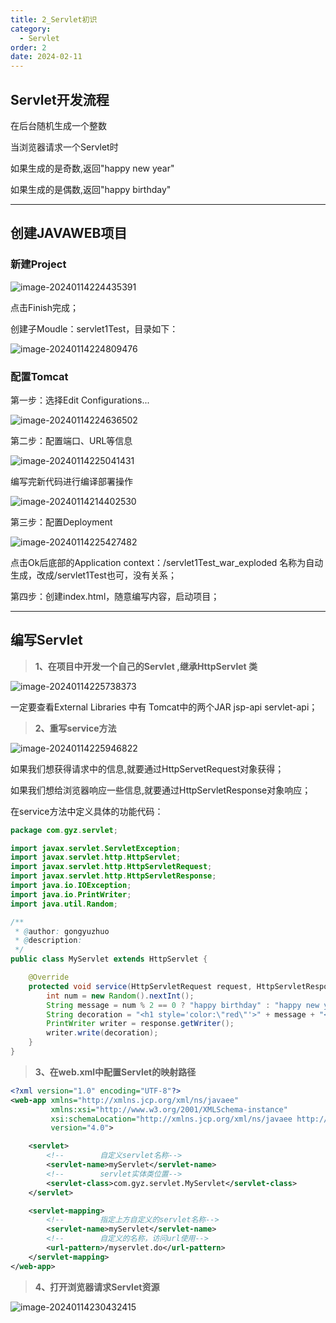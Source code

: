 ```yaml
---
title: 2_Servlet初识
category:
  - Servlet
order: 2
date: 2024-02-11
---
```


<!-- more -->

## Servlet开发流程

在后台随机生成一个整数

当浏览器请求一个Servlet时

如果生成的是奇数,返回"happy new year"

如果生成的是偶数,返回"happy birthday"

---

## 创建JAVAWEB项目

### 新建Project

![image-20240114224435391](https://studyimages.oss-cn-beijing.aliyuncs.com/img/Servlet/202401/6d464f623fe4f26a.png)

点击Finish完成；

创建子Moudle：servlet1Test，目录如下：

![image-20240114224809476](https://studyimages.oss-cn-beijing.aliyuncs.com/img/Servlet/202401/3a2260be82831bcf.png)

### 配置Tomcat

第一步：选择Edit Configurations...

![image-20240114224636502](https://studyimages.oss-cn-beijing.aliyuncs.com/img/Servlet/202401/48b8451d4041f09a.png)

第二步：配置端口、URL等信息

![image-20240114225041431](https://studyimages.oss-cn-beijing.aliyuncs.com/img/Servlet/202401/cfb4d4c7677c9c61.png)

编写完新代码进行编译部署操作

![image-20240114214402530](https://studyimages.oss-cn-beijing.aliyuncs.com/img/Servlet/202401/64048d6c7f330840.png)

第三步：配置Deployment

![image-20240114225427482](https://studyimages.oss-cn-beijing.aliyuncs.com/img/Servlet/202401/5cd64e9f37f4a597.png)

点击Ok后底部的Application context：/servlet1Test_war_exploded  名称为自动生成，改成/servlet1Test也可，没有关系；

第四步：创建index.html，随意编写内容，启动项目；

---

## 编写Servlet

> **1、在项目中开发一个自己的Servlet ,继承HttpServlet 类**

![image-20240114225738373](https://studyimages.oss-cn-beijing.aliyuncs.com/img/Servlet/202401/72114356c48a3be5.png)

一定要查看External Libraries 中有 Tomcat中的两个JAR  jsp-api  servlet-api；

> **2、重写service方法**

![image-20240114225946822](https://studyimages.oss-cn-beijing.aliyuncs.com/img/Servlet/202401/054c29d99aeaa453.png)

如果我们想获得请求中的信息,就要通过HttpServetRequest对象获得；

如果我们想给浏览器响应一些信息,就要通过HttpServletResponse对象响应；

在service方法中定义具体的功能代码：

```java
package com.gyz.servlet;

import javax.servlet.ServletException;
import javax.servlet.http.HttpServlet;
import javax.servlet.http.HttpServletRequest;
import javax.servlet.http.HttpServletResponse;
import java.io.IOException;
import java.io.PrintWriter;
import java.util.Random;

/**
 * @author: gongyuzhuo
 * @description:
 */
public class MyServlet extends HttpServlet {

    @Override
    protected void service(HttpServletRequest request, HttpServletResponse response) throws ServletException, IOException {
        int num = new Random().nextInt();
        String message = num % 2 == 0 ? "happy birthday" : "happy new year";
        String decoration = "<h1 style='color:\"red\"'>" + message + "</h1>";
        PrintWriter writer = response.getWriter();
        writer.write(decoration);
    }
}
```

> **3、在web.xml中配置Servlet的映射路径**

```xml
<?xml version="1.0" encoding="UTF-8"?>
<web-app xmlns="http://xmlns.jcp.org/xml/ns/javaee"
         xmlns:xsi="http://www.w3.org/2001/XMLSchema-instance"
         xsi:schemaLocation="http://xmlns.jcp.org/xml/ns/javaee http://xmlns.jcp.org/xml/ns/javaee/web-app_4_0.xsd"
         version="4.0">

    <servlet>
        <!--        自定义servlet名称-->
        <servlet-name>myServlet</servlet-name>
        <!--        servlet实体类位置-->
        <servlet-class>com.gyz.servlet.MyServlet</servlet-class>
    </servlet>

    <servlet-mapping>
        <!--        指定上方自定义的servlet名称-->
        <servlet-name>myServlet</servlet-name>
        <!--        自定义的名称，访问url使用-->
        <url-pattern>/myservlet.do</url-pattern>
    </servlet-mapping>
</web-app>
```

> **4、打开浏览器请求Servlet资源**

![image-20240114230432415](https://studyimages.oss-cn-beijing.aliyuncs.com/img/Servlet/202401/1b52866c79e60403.png)

